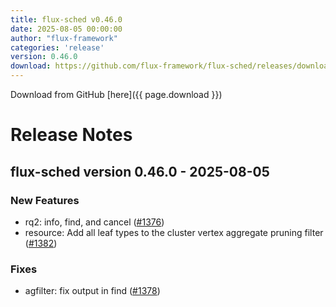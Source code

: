 ```yaml
---
title: flux-sched v0.46.0
date: 2025-08-05 00:00:00
author: "flux-framework"
categories: 'release'
version: 0.46.0
download: https://github.com/flux-framework/flux-sched/releases/download/v0.46.0/flux-sched-0.46.0.tar.gz
---
```


Download from GitHub [here]({{ page.download }})

# Release Notes

flux-sched version 0.46.0 - 2025-08-05
--------------------------------------

### New Features
 * rq2: info, find, and cancel ([#1376](https://github.com/flux-framework/flux-sched/issues/1376))
 * resource: Add all leaf types to the cluster vertex aggregate pruning
   filter ([#1382](https://github.com/flux-framework/flux-sched/issues/1382))

### Fixes
 * agfilter: fix output in find ([#1378](https://github.com/flux-framework/flux-sched/issues/1378))

